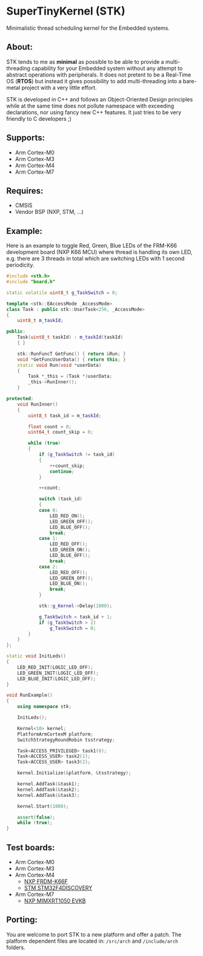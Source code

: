 # SuperTinyKernel (STK)
Minimalistic thread scheduling kernel for the Embedded systems.


## About:

STK tends to me as **minimal** as possible to be able to provide a multi-threading 
capability for your Embedded system without any attempt to abstract operations
with peripherals. It does not pretent to be a Real-Time OS (**RTOS**) but instead
it gives possibility to add multi-threading into a bare-metal project with
a very little effort.

STK is developed in C++ and follows an Object-Oriented Design principles while 
at the same time does not pollute namespace with exceeding declarations, nor 
using fancy new C++ features. It just tries to be very friendly to C developers ;)

## Supports:
* Arm Cortex-M0
* Arm Cortex-M3
* Arm Cortex-M4
* Arm Cortex-M7

## Requires:
* CMSIS
* Vendor BSP (NXP, STM, ...)

## Example:

Here is an example to toggle Red, Green, Blue LEDs of the FRM-K66 development
board (NXP K66 MCU) where thread is handling its own LED, e.g. there are 3 threads
in total which are switching LEDs with 1 second periodicity.

```cpp
#include <stk.h>
#include "board.h"

static volatile uint8_t g_TaskSwitch = 0;

template <stk::EAccessMode _AccessMode>
class Task : public stk::UserTask<256, _AccessMode>
{
    uint8_t m_taskId;

public:
    Task(uint8_t taskId) : m_taskId(taskId)
    { }

    stk::RunFuncT GetFunc() { return &Run; }
    void *GetFuncUserData() { return this; }
    static void Run(void *userData)
    {
        Task *_this = (Task *)userData;
        _this->RunInner();
    }

protected:
    void RunInner()
    {
        uint8_t task_id = m_taskId;

        float count = 0;
        uint64_t count_skip = 0;

        while (true)
        {
            if (g_TaskSwitch != task_id)
            {
                ++count_skip;
                continue;
            }

            ++count;

            switch (task_id)
            {
            case 0:
                LED_RED_ON();
                LED_GREEN_OFF();
                LED_BLUE_OFF();
                break;
            case 1:
                LED_RED_OFF();
                LED_GREEN_ON();
                LED_BLUE_OFF();
                break;
            case 2:
                LED_RED_OFF();
                LED_GREEN_OFF();
                LED_BLUE_ON();
                break;
            }

            stk::g_Kernel->Delay(1000);

            g_TaskSwitch = task_id + 1;
            if (g_TaskSwitch > 2)
                g_TaskSwitch = 0;
        }
    }
};

static void InitLeds()
{
    LED_RED_INIT(LOGIC_LED_OFF);
    LED_GREEN_INIT(LOGIC_LED_OFF);
    LED_BLUE_INIT(LOGIC_LED_OFF);
}

void RunExample()
{
    using namespace stk;

    InitLeds();

    Kernel<10> kernel;
    PlatformArmCortexM platform;
    SwitchStrategyRoundRobin tsstrategy;

    Task<ACCESS_PRIVILEGED> task1(0);
    Task<ACCESS_USER> task2(1);
    Task<ACCESS_USER> task3(2);

    kernel.Initialize(&platform, &tsstrategy);

    kernel.AddTask(&task1);
    kernel.AddTask(&task2);
    kernel.AddTask(&task3);

    kernel.Start(1000);

    assert(false);
    while (true);
}
```

## Test boards:
* Arm Cortex-M0
* Arm Cortex-M3
* Arm Cortex-M4
  - [NXP FRDM-K66F](http://www.google.com/search?q=FRDM-K66F)
  - [STM STM32F4DISCOVERY](http://www.google.com/search?q=STM32F4DISCOVERY)
* Arm Cortex-M7
  - [NXP MIMXRT1050 EVKB](http://www.google.com/search?q=MIMXRT1050-EVKB)

## Porting:

You are welcome to port STK to a new platform and offer a patch. The platform
dependent files are located in: ```/src/arch``` and ```/include/arch``` folders.